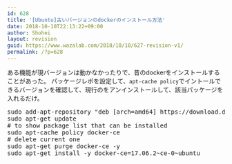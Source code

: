 ```yaml
---
id: 628
title: '[Ubuntu]古いバージョンのdockerのインストール方法'
date: 2018-10-10T22:13:22+09:00
author: Shohei
layout: revision
guid: https://www.wazalab.com/2018/10/10/627-revision-v1/
permalink: /?p=628
---
```

ある機能が現バージョンは動かなかったりで、昔のdockerをインストールすることがあった。
パッケージレポを設定して、`apt-cache policy`でイントールできるバージョンを確認して、現行のをアンインストールして、該当パッケージを入れるだけ。


 
<pre class="theme:dark-terminal lang:default decode:true " >sudo add-apt-repository "deb [arch=amd64] https://download.docker.com/linux/ubuntu xenial stable"
sudo apt-get update
# to show package list that can be installed
sudo apt-cache policy docker-ce
# delete current one
sudo apt-get purge docker-ce -y
sudo apt-get install -y docker-ce=17.06.2~ce-0~ubuntu</pre> 


